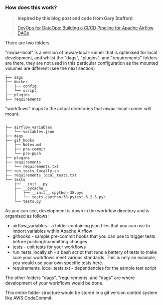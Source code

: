### How does this work?

> **Inspired by this blog post and code from Gary Stafford** 
>
> [DevOps for DataOps: Building a CI/CD Pipeline for Apache Airflow DAGs](https://programmaticponderings.com/2021/12/14/devops-for-dataops-building-a-ci-cd-pipeline-for-apache-airflow-dags/)
>

There are two folders. 

"mwaa-local" is a version of mwaa-local-runner that is optimised for local development, and whilst the "dags", "plugins", and "requirements" folders are there, they are not used in this particular configuration as the mounted volumes are different (see the next section)

```
├── dags
├── docker
│   ├── config
│   └── script
├── plugins
├── requirements

```

"workflows" maps to the actual directories that mwaa-local-runner will mount.

```

├── airflow_variables
│   └── variables.json
├── dags
├── git_hooks
│   ├── Notes.md
│   ├── pre-commit
│   └── pre-push
├── plugins
├── requirements
│   └── requirements.txt
├── run_tests_locally.sh
├── requirements_local_tests.txt
└── tests
    ├── __init__.py
    ├── __pycache__
    │   ├── __init__.cpython-38.pyc
    │   └── tests.cpython-38-pytest-6.2.5.pyc
    └── tests.py
```

As you can see, development is down in the workflow directory and is organised as follows:

* airflow_variables - a folder containing json files that you can use to import variables within Apache Airflow
* githooks - sample pre-commit hooks that you can use to trigger tests before pushing/committing changes
* tests - unit tests for your workflows
* run_tests_locally.sh - a bash script that runs a battery of tests to make sure your workflows meet various standards. This is only an example, you would use your own specific tests here.
* requirements_local_tests.txt - dependencies for the sample test script

The other folders "dags", "requirements, and "dags" are where development of your workflows would be done.

This entire folder structure would be stored in a git version control system like AWS CodeCommit.